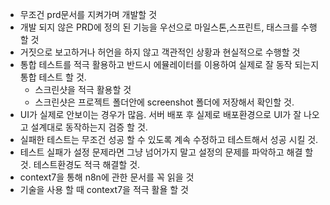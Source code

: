 - 무조건 prd문서를 지켜가며 개발할 것
- 개발 되지 않은 PRD에 정의 된 기능을 우선으로 마일스톤,스프린트, 태스크를 수행 할 것
- 거짓으로 보고하거나 허언을 하지 않고 객관적인 상황과 현실적으로 수행할 것
- 통합 테스트를 적극 활용하고 반드시 에뮬레이터를 이용하여 실제로 잘 동작 되는지 통합 테스트 할 것. 
  - 스크린샷을 적극 활용할 것
  - 스크린샷은 프로젝트 폴더안에 screenshot 폴더에 저장해서 확인할 것.
- UI가 실제로 안보이는 경우가 많음. 서버 배포 후 실제로 배포환경으로 UI가 잘 나오고 설계대로 동작하는지 검증 할 것.
- 실패한 테스트는 무조건 성공 할 수 있도록 계속 수정하고 테스트해서 성공 시킬 것.
- 테스트 실패가 설정 문제라면 그냥 넘어가지 말고 설정의 문제를 파악하고 해결 할 것. 테스트환경도 적극 해결할 것.
- context7을 통해 n8n에 관한 문서를 꼭 읽을 것
- 기술을 사용 할 때 context7을 적극 활욜 할 것
